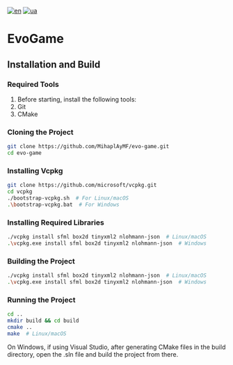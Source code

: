 [![en](https://img.shields.io/badge/Language-English-red.svg)](https://github.com/MihaplAyMF/evo-game/blob/master/README.md)
[![ua](https://img.shields.io/badge/Language-Ukrainian-green.svg)](https://github.com/MihaplAyMF/evo-game/blob/master/README.ua.md)

# EvoGame

## Installation and Build

### Required Tools

1. Before starting, install the following tools:
2. Git
3. CMake

### Cloning the Project

~~~sh
git clone https://github.com/MihaplAyMF/evo-game.git
cd evo-game
~~~

### Installing Vcpkg

```sh
git clone https://github.com/microsoft/vcpkg.git
cd vcpkg
./bootstrap-vcpkg.sh  # For Linux/macOS
.\bootstrap-vcpkg.bat  # For Windows
```

### Installing Required Libraries

```sh
./vcpkg install sfml box2d tinyxml2 nlohmann-json  # Linux/macOS
.\vcpkg.exe install sfml box2d tinyxml2 nlohmann-json  # Windows
```

### Building the Project

```sh
./vcpkg install sfml box2d tinyxml2 nlohmann-json  # Linux/macOS
.\vcpkg.exe install sfml box2d tinyxml2 nlohmann-json  # Windows
```

### Running the Project

```sh
cd ..
mkdir build && cd build
cmake ..
make  # Linux/macOS
```
On Windows, if using Visual Studio, after generating CMake files in the build directory, open the .sln file and build the project from there.

